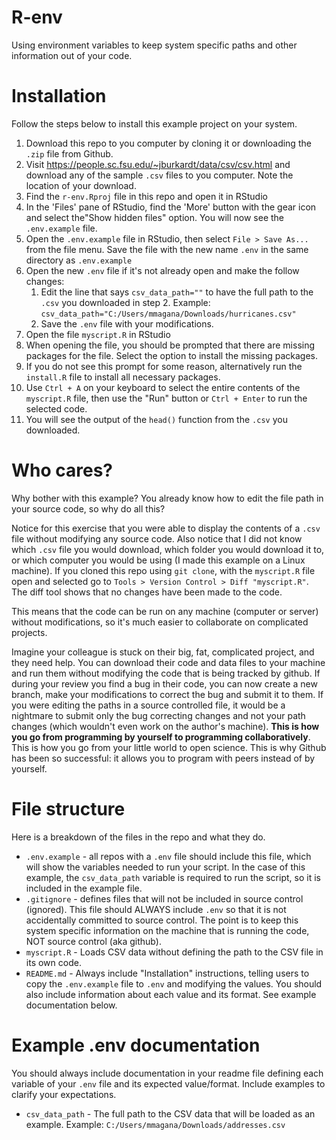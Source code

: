 # R-env  

Using environment variables to keep system specific paths and other information 
out of your code.  

# Installation  

Follow the steps below to install this example project on your system.  


1. Download this repo to you computer by cloning it or downloading the `.zip`
file from Github.
2. Visit https://people.sc.fsu.edu/~jburkardt/data/csv/csv.html and download any
of the sample `.csv` files to you computer. Note the location of your download.
3. Find the `r-env.Rproj` file in this repo and open it in RStudio
4. In the 'Files' pane of RStudio, find the 'More' button with the gear icon
and select the"Show hidden files" option. You will now see the `.env.example` file.
5. Open the `.env.example` file in RStudio, then select `File > Save As...`
from the file menu. Save the file with the new name `.env` in the same directory
as `.env.example`
6. Open the new `.env` file if it's not already open and make the follow changes:
   1. Edit the line that says `csv_data_path=""` to have the full path to the 
`.csv` you downloaded in step 2.
Example: `csv_data_path="C:/Users/mmagana/Downloads/hurricanes.csv"`
   2. Save the `.env` file with your modifications.
7. Open the file `myscript.R` in RStudio
  1. When opening the file, you should be prompted that there are missing packages
for the file. Select the option to install the missing packages.
  2. If you do not see this prompt for some reason, alternatively run the 
  `install.R` file to install all necessary packages.
8. Use `Ctrl + A` on your keyboard to select the entire contents of the `myscript.R` file,
then use the "Run" button or `Ctrl + Enter` to run the selected code.
9. You will see the output of the `head()` function from the `.csv` you downloaded.

# Who cares?  

Why bother with this example? You already know how to edit the file path in 
your source code, so why do all this?  

Notice for this exercise that you were able to display the contents of a `.csv`
file without modifying any source code. Also notice that I did not
know which `.csv` file you would download, which folder you would download it 
to, or which computer you would be using (I made this example on a Linux machine). If you cloned this repo using `git clone`, with the `myscript.R` file open and selected go to `Tools > Version Control > Diff "myscript.R"`. The diff tool shows that no changes have been made to the code. 

This means that the code can be run on any machine (computer or server) without
modifications, so it's much easier to collaborate on complicated projects.  

Imagine your colleague is stuck on their big, fat, complicated project, and they 
need help. You can download their code and data files to your machine and run 
them without modifying the code that is being tracked by github. If during your 
review you find a bug in their code, you can now create a new branch,
make your modifications to correct the bug and submit it to them. If you were
editing the paths in a source controlled file, it would be a nightmare to submit
only the bug correcting changes and not your path changes (which wouldn't even
work on the author's machine). **This is how you go from programming by yourself
to programming collaboratively**. This is how you go from your little world to 
open science. This is why Github has been so successful: it allows you to 
program with peers instead of by yourself.  

# File structure  

Here is a breakdown of the files in the repo and what they do.  

  - `.env.example` - all repos with a `.env` file should include this file, which will
show the variables needed to run your script. In the case of this example, the
`csv_data_path` variable is required to run the script, so it is included in the example file.
  - `.gitignore` - defines files that will not be included in source control (ignored).
This file should ALWAYS include `.env` so that it is not accidentally committed to source
control. The point is to keep this system specific information on the machine that is running
the code, NOT source control (aka github).
  - `myscript.R` - Loads CSV data without defining the path to the CSV file in its own code.
  - `README.md` - Always include "Installation" instructions, telling users to copy the
`.env.example` file to `.env` and modifying the values. You should also include information about
each value and its format. See example documentation below.  

# Example .env documentation  

You should always include documentation in your readme file defining each variable of your `.env`
file and its expected value/format. Include examples to clarify your expectations.

  - `csv_data_path` - The full path to the CSV data that will be loaded as an example. Example:
`C:/Users/mmagana/Downloads/addresses.csv`
